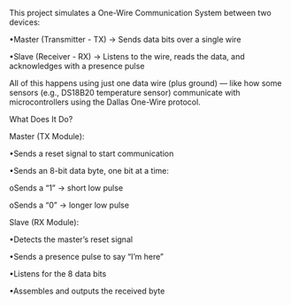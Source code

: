 This project simulates a One-Wire Communication System between two devices:

•Master (Transmitter - TX) → Sends data bits over a single wire

•Slave (Receiver - RX) → Listens to the wire, reads the data, and acknowledges with a presence pulse

All of this happens using just one data wire (plus ground) — like how some sensors (e.g., DS18B20 temperature sensor) communicate with microcontrollers using the Dallas One-Wire protocol.


What Does It Do?

Master (TX Module):

•Sends a reset signal to start communication

•Sends an 8-bit data byte, one bit at a time:

oSends a “1” → short low pulse

oSends a “0” → longer low pulse


Slave (RX Module):

•Detects the master’s reset signal

•Sends a presence pulse to say “I’m here”

•Listens for the 8 data bits

•Assembles and outputs the received byte
